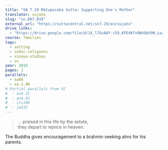 ```yaml
---
title: "SN 7.19 Mātuposaka Sutta: Supporting One's Mother"
translator: sujato
slug: "sn.007.019"
external_url: "https://suttacentral.net/sn7.19/en/sujato"
drive_links:
  - "https://drive.google.com/file/d/1X_l7GxA8Y-c59_KFE4Kfx9WVQUt9N_Lw/view?usp=drivesdk"
course: families
tags:
  - setting
  - indic-religions
  - vinaya-studies
  - sn
year: 2018
pages: 1
parallels:
  - sa88
  - sa-2.88
# Partial parallels from SC
#  - an3.31
#  - an4.63
#  - iti106
#  - ja532
---
```


> ... praised in this life by the astute,  
they depart to rejoice in heaven.

The Buddha gives encouragement to a brahmin seeking alms for his parents.
